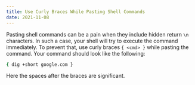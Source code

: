 ```yaml
---
title: Use Curly Braces While Pasting Shell Commands
date: 2021-11-08
---
```


Pasting shell commands can be a pain when they include hidden return `\n` characters. In such a case, your shell will try to execute the command immediately. To prevent that, use curly braces `{ <cmd> }` while pasting the command. Your command
should look like the following:

```bash
{ dig +short google.com }
```

Here the spaces after the braces are significant.

